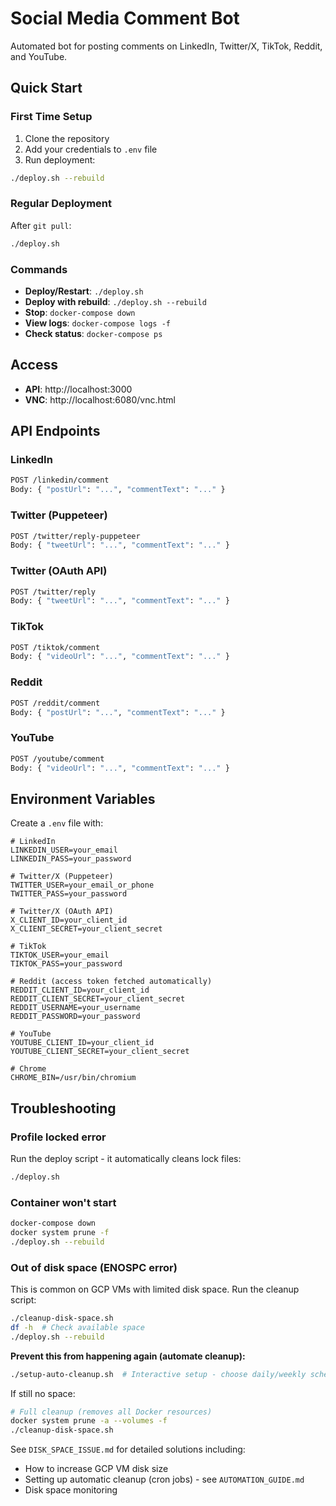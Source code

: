 # Social Media Comment Bot

Automated bot for posting comments on LinkedIn, Twitter/X, TikTok, Reddit, and YouTube.

## Quick Start

### First Time Setup
1. Clone the repository
2. Add your credentials to `.env` file
3. Run deployment:
```bash
./deploy.sh --rebuild
```

### Regular Deployment
After `git pull`:
```bash
./deploy.sh
```

### Commands
- **Deploy/Restart**: `./deploy.sh`
- **Deploy with rebuild**: `./deploy.sh --rebuild`
- **Stop**: `docker-compose down`
- **View logs**: `docker-compose logs -f`
- **Check status**: `docker-compose ps`

## Access

- **API**: http://localhost:3000
- **VNC**: http://localhost:6080/vnc.html

## API Endpoints

### LinkedIn
```bash
POST /linkedin/comment
Body: { "postUrl": "...", "commentText": "..." }
```

### Twitter (Puppeteer)
```bash
POST /twitter/reply-puppeteer
Body: { "tweetUrl": "...", "commentText": "..." }
```

### Twitter (OAuth API)
```bash
POST /twitter/reply
Body: { "tweetUrl": "...", "commentText": "..." }
```

### TikTok
```bash
POST /tiktok/comment
Body: { "videoUrl": "...", "commentText": "..." }
```

### Reddit
```bash
POST /reddit/comment
Body: { "postUrl": "...", "commentText": "..." }
```

### YouTube
```bash
POST /youtube/comment
Body: { "videoUrl": "...", "commentText": "..." }
```

## Environment Variables

Create a `.env` file with:

```env
# LinkedIn
LINKEDIN_USER=your_email
LINKEDIN_PASS=your_password

# Twitter/X (Puppeteer)
TWITTER_USER=your_email_or_phone
TWITTER_PASS=your_password

# Twitter/X (OAuth API)
X_CLIENT_ID=your_client_id
X_CLIENT_SECRET=your_client_secret

# TikTok
TIKTOK_USER=your_email
TIKTOK_PASS=your_password

# Reddit (access token fetched automatically)
REDDIT_CLIENT_ID=your_client_id
REDDIT_CLIENT_SECRET=your_client_secret
REDDIT_USERNAME=your_username
REDDIT_PASSWORD=your_password

# YouTube
YOUTUBE_CLIENT_ID=your_client_id
YOUTUBE_CLIENT_SECRET=your_client_secret

# Chrome
CHROME_BIN=/usr/bin/chromium
```

## Troubleshooting

### Profile locked error
Run the deploy script - it automatically cleans lock files:
```bash
./deploy.sh
```

### Container won't start
```bash
docker-compose down
docker system prune -f
./deploy.sh --rebuild
```

### Out of disk space (ENOSPC error)
This is common on GCP VMs with limited disk space. Run the cleanup script:
```bash
./cleanup-disk-space.sh
df -h  # Check available space
./deploy.sh --rebuild
```

**Prevent this from happening again (automate cleanup):**
```bash
./setup-auto-cleanup.sh  # Interactive setup - choose daily/weekly schedule
```

If still no space:
```bash
# Full cleanup (removes all Docker resources)
docker system prune -a --volumes -f
./cleanup-disk-space.sh
```

See `DISK_SPACE_ISSUE.md` for detailed solutions including:
- How to increase GCP VM disk size
- Setting up automatic cleanup (cron jobs) - see `AUTOMATION_GUIDE.md`
- Disk space monitoring


